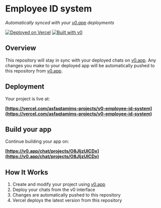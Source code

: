# Employee ID system

*Automatically synced with your [v0.app](https://v0.app) deployments*

[![Deployed on Vercel](https://img.shields.io/badge/Deployed%20on-Vercel-black?style=for-the-badge&logo=vercel)](https://vercel.com/asfaqtamims-projects/v0-employee-id-system)
[![Built with v0](https://img.shields.io/badge/Built%20with-v0.app-black?style=for-the-badge)](https://v0.app/chat/projects/O8JljzUICDx)

## Overview

This repository will stay in sync with your deployed chats on [v0.app](https://v0.app).
Any changes you make to your deployed app will be automatically pushed to this repository from [v0.app](https://v0.app).

## Deployment

Your project is live at:

**[https://vercel.com/asfaqtamims-projects/v0-employee-id-system](https://vercel.com/asfaqtamims-projects/v0-employee-id-system)**

## Build your app

Continue building your app on:

**[https://v0.app/chat/projects/O8JljzUICDx](https://v0.app/chat/projects/O8JljzUICDx)**

## How It Works

1. Create and modify your project using [v0.app](https://v0.app)
2. Deploy your chats from the v0 interface
3. Changes are automatically pushed to this repository
4. Vercel deploys the latest version from this repository